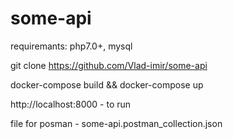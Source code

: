 # some-api
requiremants: php7.0+, mysql

git clone https://github.com/Vlad-imir/some-api<br>

docker-compose build && docker-compose up<br>

http://localhost:8000 - to run<br>

file for posman - some-api.postman_collection.json



